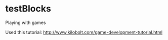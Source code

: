 testBlocks
==========

Playing with games

Used this tutorial: http://www.kilobolt.com/game-development-tutorial.html
